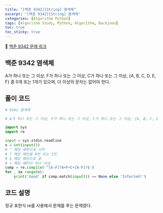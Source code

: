 ```yaml
---
title: "[백준 9342][String] 염색체"
excerpt: "[백준 9342][String] 염색체"
categories: [Algorithm Python]
tags: [Algorithm Study, Python, Algorithm, Backjoon]
toc: true
toc_sticky: true
---
```


📌 [백준 9342 문제 링크](https://www.acmicpc.net/problem/9342) <br>

## 백준 9342 염색체

A가 하나 또는 그 이상, F가 하나 또는 그 이상, C가 하나 또는 그 이상, {A, B, C, D, E, F} 중 0개 또는 1개가 있으며, 더 이상의 문자는 없어야 한다.

## 풀이 코드

```python
# 9342 염색체

# A가 하나 또는 그 이상, F가 하나 또는 그 이상, C가 하나 또는 그 이상, {A, B, C, D, E, F} 중 0개 또는 1개가 있으며, 더 이상의 문자는 없어야 한다.

import sys
import re

input = sys.stdin.readline
n = int(input())
# ^ 해당 패턴으로 시작
# ? 해당 패턴을 0번 또는 1번
# $ 해당 패턴으로 끝
# + 해당 패턴이 하나 이상
comp = re.compile('^[A-F]?A+F+C+[A-F]?$')
for _ in range(n):
    print('Good' if comp.match(input()) == None else 'Infected!')
```

## 코드 설명

정규 표현식 re를 사용해서 문제를 푸는 문제였다.
